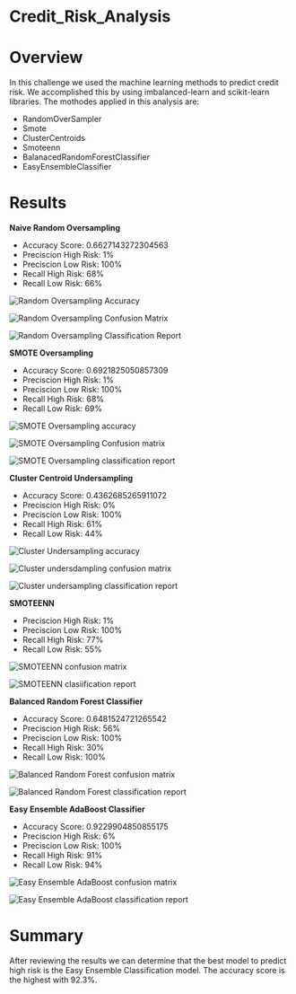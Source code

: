 # Credit_Risk_Analysis

# Overview

In this challenge we used the machine learning methods to predict credit risk. We accomplished this by using imbalanced-learn and scikit-learn libraries. The mothodes applied in this analysis are: 

- RandomOverSampler
- Smote
- ClusterCentroids
- Smoteenn
- BalanacedRandomForestClassifier
- EasyEnsembleClassifier 

# Results

**Naive Random Oversampling**

- Accuracy Score: 0.6627143272304563
- Preciscion High Risk: 1%
- Preciscion Low Risk: 100%
- Recall High Risk: 68%
- Recall Low Risk: 66%

![Random Oversampling Accuracy](https://user-images.githubusercontent.com/95899763/166186722-9f6c48de-149e-4451-88ce-36cc0ba90ffb.PNG)

![Random Oversampling Confusion Matrix](https://user-images.githubusercontent.com/95899763/166186746-cfe01c3a-3305-4b7b-8c6d-04dc1cac571e.PNG)

![Random Oversampling Classification Report](https://user-images.githubusercontent.com/95899763/166186764-1f512e03-45c8-45ec-a9f2-24876253e4f9.PNG)

**SMOTE Oversampling**

- Accuracy Score: 0.6921825050857309
- Preciscion High Risk: 1%
- Preciscion Low Risk: 100%
- Recall High Risk: 68%
- Recall Low Risk: 69%

![SMOTE Oversampling accuracy](https://user-images.githubusercontent.com/95899763/166187306-924c43c7-7c72-41ba-bd27-848d173be7bf.PNG)

![SMOTE Oversampling Confusion matrix](https://user-images.githubusercontent.com/95899763/166187323-bb59fe43-8aac-4c00-8f97-6a713870dd32.PNG)

![SMOTE Oversampling classification report](https://user-images.githubusercontent.com/95899763/166187341-e7264ceb-5f79-41d8-ba5e-7b9af5670251.PNG)

**Cluster Centroid Undersampling**

- Accuracy Score: 0.4362685265911072
- Preciscion High Risk: 0%
- Preciscion Low Risk: 100%
- Recall High Risk: 61%
- Recall Low Risk: 44%

![Cluster Undersampling accuracy](https://user-images.githubusercontent.com/95899763/166188079-b0f87a8c-f883-4389-ad1f-ce263a56929b.PNG)

![Cluster undersdampling confusion matrix](https://user-images.githubusercontent.com/95899763/166188097-53cff27c-c325-4d5f-b1b7-c2b83a6704ae.PNG)

![Cluster undersampling classification report](https://user-images.githubusercontent.com/95899763/166188126-6664f2ec-f2d0-47d8-9c1b-7450afdb7158.PNG)

**SMOTEENN**

- Preciscion High Risk: 1%
- Preciscion Low Risk: 100%
- Recall High Risk: 77%
- Recall Low Risk: 55%

![SMOTEENN confusion matrix](https://user-images.githubusercontent.com/95899763/166189116-fd878463-68ec-4826-9675-25d4c35c6a9f.PNG)

![SMOTEENN clasiification report](https://user-images.githubusercontent.com/95899763/166189145-1d8e45ed-13ca-4a8c-9175-5393577f2478.PNG)

**Balanced Random Forest Classifier**

- Accuracy Score: 0.6481524721265542
- Preciscion High Risk: 56%
- Preciscion Low Risk: 100%
- Recall High Risk: 30%
- Recall Low Risk: 100%

![Balanced Random Forest confusion matrix](https://user-images.githubusercontent.com/95899763/166189444-6e68c58c-d45c-4de1-8eba-058ee582647a.PNG)

![Balanced Random Forest classification report](https://user-images.githubusercontent.com/95899763/166189476-2b2dd1d1-6537-4411-9a9b-2b386ba2f608.PNG)

**Easy Ensemble AdaBoost Classifier**

- Accuracy Score: 0.9229904850855175
- Preciscion High Risk: 6%
- Preciscion Low Risk: 100%
- Recall High Risk: 91%
- Recall Low Risk: 94%

![Easy Ensemble AdaBoost confusion matrix](https://user-images.githubusercontent.com/95899763/166189814-c2333f2a-99d2-4408-9493-a0406592c132.PNG)

![Easy Ensemble AdaBoost classification report](https://user-images.githubusercontent.com/95899763/166189846-6b130917-31eb-4073-a11a-26ee196057ca.PNG)

# Summary

After reviewing the results we can determine that the best model to predict high risk is the Easy Ensemble Classification model. The accuracy score is the highest with 92.3%.
